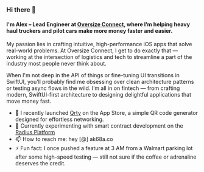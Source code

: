 ### Hi there 👋

#### I'm Alex – Lead Engineer at [Oversize Connect](https://apps.apple.com/us/app/oversize-connect/id6741709246), where I’m helping heavy haul truckers and pilot cars make more money faster and easier.

My passion lies in crafting intuitive, high-performance iOS apps that solve real-world problems. At Oversize Connect, I get to do exactly that — working at the intersection of logistics and tech to streamline a part of the industry most people never think about.

When I'm not deep in the API of things or fine-tuning UI transitions in SwiftUI, you’ll probably find me obsessing over clean architecture patterns or testing async flows in the wild. I’m all in on fintech — from crafting modern, SwiftUI-first architecture to designing delightful applications that move money fast. 

- 🚀 I recently launched [Qrty](https://apps.apple.com/us/app/qrty/id6744279795) on the App Store, a simple QR code generator designed for effortless networking.
- 🧪 Currently experimenting with smart contract development on the [Radius Platform](https://radiustech.xyz)
- 📫 How to reach me: hey [@] ak68a.co
- ⚡ Fun fact: I once pushed a feature at 3 AM from a Walmart parking lot after some high-speed testing — still not sure if the coffee or adrenaline deserves the credit. 
